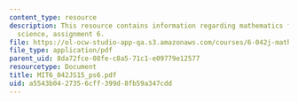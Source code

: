 ```yaml
---
content_type: resource
description: This resource contains information regarding mathematics for computer
  science, assignment 6.
file: https://ol-ocw-studio-app-qa.s3.amazonaws.com/courses/6-042j-mathematics-for-computer-science-spring-2015/a5543b0427356cff399d8fb59a347cdd_MIT6_042JS15_ps6.pdf
file_type: application/pdf
parent_uid: 8da72fce-08fe-c8a5-71c1-e09779e12577
resourcetype: Document
title: MIT6_042JS15_ps6.pdf
uid: a5543b04-2735-6cff-399d-8fb59a347cdd
---
```

